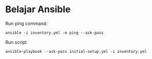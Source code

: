 # Belajar Ansible

Run ping command:
```
ansible -i inventory.yml -m ping --ask-pass
```

Run script
```
ansible-playbook --ask-pass initial-setup.yml -i inventory.yml
```